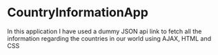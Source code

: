 # CountryInformationApp
In this application I have used a dummy JSON api link to fetch all the information regarding the countries in our world using AJAX, HTML and CSS
